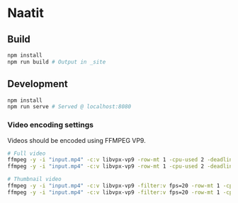 # Naatit

## Build

```bash
npm install
npm run build # Output in _site
```

## Development

```bash
npm install
npm run serve # Served @ localhost:8080
```

### Video encoding settings

Videos should be encoded using FFMPEG VP9.

```bash
# Full video
ffmpeg -y -i "input.mp4" -c:v libvpx-vp9 -row-mt 1 -cpu-used 2 -deadline good -b:v 0 -crf 30 -pass 1 -an -f null NUL
ffmpeg -y -i "input.mp4" -c:v libvpx-vp9 -row-mt 1 -cpu-used 2 -deadline good -b:v 0 -crf 30 -pass 2 -an "output.webm"

# Thumbnail video
ffmpeg -y -i "input.mp4" -c:v libvpx-vp9 -filter:v fps=20 -row-mt 1 -cpu-used 0 -deadline best -b:v 0 -crf 40 -pass 1 -an -f null NUL
ffmpeg -y -i "input.mp4" -c:v libvpx-vp9 -filter:v fps=20 -row-mt 1 -cpu-used 0 -deadline best -b:v 0 -crf 40 -pass 2 -an "output.webm"
```
